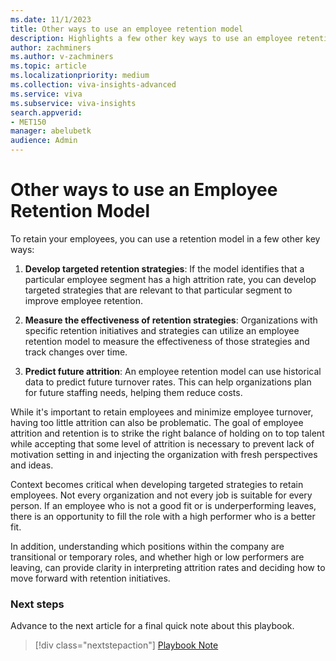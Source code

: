```yaml
---
ms.date: 11/1/2023
title: Other ways to use an employee retention model
description: Highlights a few other key ways to use an employee retention model, such as to predict future attrition.
author: zachminers
ms.author: v-zachminers
ms.topic: article
ms.localizationpriority: medium 
ms.collection: viva-insights-advanced 
ms.service: viva 
ms.subservice: viva-insights 
search.appverid: 
- MET150 
manager: abelubetk
audience: Admin
---
```


# Other ways to use an Employee Retention Model

To retain your employees, you can use a retention model in a few other key ways:

1. **Develop targeted retention strategies**: If the model identifies that a particular employee segment has a high attrition rate, you can develop targeted strategies that are relevant to that particular segment to improve employee retention.

2. **Measure the effectiveness of retention strategies**: Organizations with specific retention initiatives and strategies can utilize an employee retention model to measure the effectiveness of those strategies and track changes over time.

3. **Predict future attrition**: An employee retention model can use historical data to predict future turnover rates. This can help organizations plan for future staffing needs, helping them reduce costs.

While it's important to retain employees and minimize employee turnover, having too little attrition can also be problematic. The goal of employee attrition and retention is to strike the right balance of holding on to top talent while accepting that some level of attrition is necessary to prevent lack of motivation setting in and injecting the organization with fresh perspectives and ideas.

Context becomes critical when developing targeted strategies to retain employees. Not every organization and not every job is suitable for every person. If an employee who is not a good fit or is underperforming leaves, there is an opportunity to fill the role with a high performer who is a better fit.

In addition, understanding which positions within the company are transitional or temporary roles, and whether high or low performers are leaving, can provide clarity in interpreting attrition rates and deciding how to move forward with retention initiatives.

### Next steps

Advance to the next article for a final quick note about this playbook.

> [!div class="nextstepaction"]
> [Playbook Note](employee-retention-playbook-note.md)